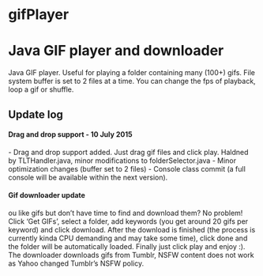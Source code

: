 # gifPlayer
<h1>Java GIF player and downloader</h1>
Java GIF player. Useful for playing a folder containing many (100+) gifs. File system buffer is set to 2 files at a time. You can change the fps of playback, loop a gif or shuffle.


<h2>Update log</h2>
<h4>Drag and drop support - 10 July 2015</h4>
 - Drag and drop support added. Just drag gif files and click play. Haldned by  TLTHandler.java, minor modifications to  folderSelector.java
 - Minor optimization changes (buffer set to 2 files)
 - Console class commit (a full console will be available within the next version).
<h4>Gif downloader update</h4>
<p>ou like gifs but don’t have time to find and download them? No problem! Click ‘Get GIFs’, select a folder, add keywords (you get around 20 gifs per keyword) and click download. After the download is finished (the process is currently kinda CPU demanding and may take some time), click done and the folder will be automatically loaded. Finally just click play and enjoy :). The downloader downloads gifs from Tumblr, NSFW content does not work as Yahoo changed Tumblr’s NSFW policy.</p>
